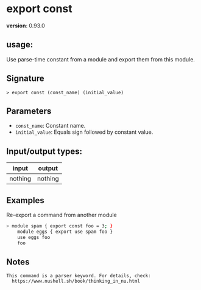 # export const

**version**: 0.93.0

## **usage**:

Use parse-time constant from a module and export them from this module.

## Signature

`> export const (const_name) (initial_value)`

## Parameters

- `const_name`: Constant name.
- `initial_value`: Equals sign followed by constant value.

## Input/output types:

| input   | output  |
| ------- | ------- |
| nothing | nothing |

## Examples

Re-export a command from another module

```bash
> module spam { export const foo = 3; }
    module eggs { export use spam foo }
    use eggs foo
    foo

```

## Notes

```text
This command is a parser keyword. For details, check:
  https://www.nushell.sh/book/thinking_in_nu.html
```
